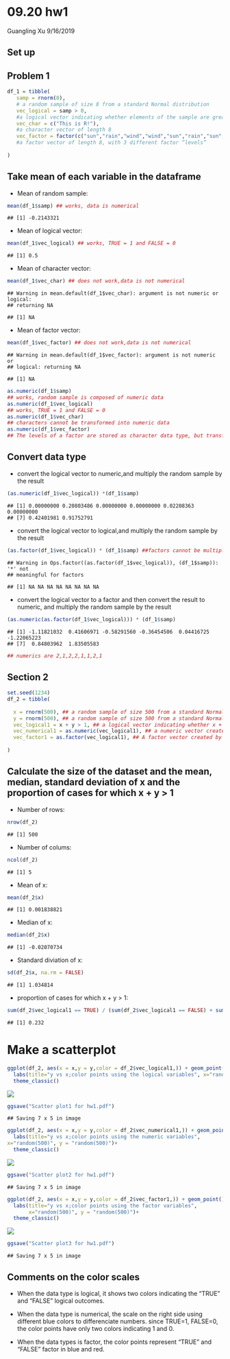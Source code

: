 09.20 hw1
================
Guangling Xu
9/16/2019

## Set up

## Problem 1

``` r
df_1 = tibble(
   samp = rnorm(8),  
   # a random sample of size 8 from a standard Normal distribution  
   vec_logical = samp > 0, 
   #a logical vector indicating whether elements of the sample are greater than 0
   vec_char = c("This is R!"), 
   #a character vector of length 8
   vec_factor = factor(c("sun","rain","wind","wind","sun","rain","sun","rain")), 
   #a factor vector of length 8, with 3 different factor “levels”
  
)
```

## Take mean of each variable in the dataframe

  - Mean of random sample:

<!-- end list -->

``` r
mean(df_1$samp) ## works, data is numerical
```

    ## [1] -0.2143321

  - Mean of logical vector:

<!-- end list -->

``` r
mean(df_1$vec_logical) ## works, TRUE = 1 and FALSE = 0
```

    ## [1] 0.5

  - Mean of character
    vector:

<!-- end list -->

``` r
mean(df_1$vec_char) ## does not work,data is not numerical
```

    ## Warning in mean.default(df_1$vec_char): argument is not numeric or logical:
    ## returning NA

    ## [1] NA

  - Mean of factor
    vector:

<!-- end list -->

``` r
mean(df_1$vec_factor) ## does not work,data is not numerical
```

    ## Warning in mean.default(df_1$vec_factor): argument is not numeric or
    ## logical: returning NA

    ## [1] NA

``` r
as.numeric(df_1$samp) 
## works, random sample is composed of numeric data
as.numeric(df_1$vec_logical) 
## works, TRUE = 1 and FALSE = 0
as.numeric(df_1$vec_char) 
## characters cannot be transformed into numeric data
as.numeric(df_1$vec_factor) 
## The levels of a factor are stored as character data type, but transforming factor into numeric data is meaningless
```

## Convert data type

  - convert the logical vector to numeric,and multiply the random sample
    by the
    result

<!-- end list -->

``` r
(as.numeric(df_1$vec_logical)) *(df_1$samp) 
```

    ## [1] 0.00000000 0.20803486 0.00000000 0.00000000 0.02208363 0.00000000
    ## [7] 0.42401981 0.91752791

  - convert the logical vector to logical,and multiply the random sample
    by the
result

<!-- end list -->

``` r
(as.factor(df_1$vec_logical)) * (df_1$samp) ##factors cannot be multiplied
```

    ## Warning in Ops.factor((as.factor(df_1$vec_logical)), (df_1$samp)): '*' not
    ## meaningful for factors

    ## [1] NA NA NA NA NA NA NA NA

  - convert the logical vector to a factor and then convert the result
    to numeric, and multiply the random sample by the
    result

<!-- end list -->

``` r
(as.numeric(as.factor(df_1$vec_logical))) * (df_1$samp)
```

    ## [1] -1.11821032  0.41606971 -0.58291560 -0.36454506  0.04416725 -1.22065223
    ## [7]  0.84803962  1.83505583

``` r
## numerics are 2,1,2,2,1,1,2,1
```

## Section 2

``` r
set.seed(1234)
df_2 = tibble(
  
  x = rnorm(500), ## a random sample of size 500 from a standard Normal distribution
  y = rnorm(500), ## a random sample of size 500 from a standard Normal distribution
  vec_logical1 = x + y > 1, ## a logical vector indicating whether x + y > 1
  vec_numerical1 = as.numeric(vec_logical1), ## a numeric vector created by coercing the above logical vector
  vec_factor1 = as.factor(vec_logical1), ## A factor vector created by coercing the above logical vector
  
)
```

## Calculate the size of the dataset and the mean, median, standard deviation of x and the proportion of cases for which x + y \> 1

  - Number of rows:

<!-- end list -->

``` r
nrow(df_2)
```

    ## [1] 500

  - Number of colums:

<!-- end list -->

``` r
ncol(df_2)
```

    ## [1] 5

  - Mean of x:

<!-- end list -->

``` r
mean(df_2$x)
```

    ## [1] 0.001838821

  - Median of x:

<!-- end list -->

``` r
median(df_2$x)
```

    ## [1] -0.02070734

  - Standard diviation of x:

<!-- end list -->

``` r
sd(df_2$x, na.rm = FALSE)
```

    ## [1] 1.034814

  - proportion of cases for which x + y \>
1:

<!-- end list -->

``` r
sum(df_2$vec_logical1 == TRUE) / (sum(df_2$vec_logical1 == FALSE) + sum(df_2$vec_logical1 == TRUE))
```

    ## [1] 0.232

# Make a scatterplot

``` r
ggplot(df_2, aes(x = x,y = y,color = df_2$vec_logical1,)) + geom_point()+
  labs(title="y vs x;color points using the logical variables", x="random(500)", y = "random(500)")+
  theme_classic()  
```

![](09.20-hw1-from-gx2144_files/figure-gfm/unnamed-chunk-14-1.png)<!-- -->

``` r
ggsave("Scatter plot1 for hw1.pdf")
```

    ## Saving 7 x 5 in image

``` r
ggplot(df_2, aes(x = x,y = y,color = df_2$vec_numerical1,)) + geom_point()+
  labs(title="y vs x;color points using the numeric variables",
x="random(500)", y = "random(500)")+
  theme_classic()  
```

![](09.20-hw1-from-gx2144_files/figure-gfm/unnamed-chunk-14-2.png)<!-- -->

``` r
ggsave("Scatter plot2 for hw1.pdf")
```

    ## Saving 7 x 5 in image

``` r
ggplot(df_2, aes(x = x,y = y,color = df_2$vec_factor1,)) + geom_point()+
  labs(title="y vs x;color points using the factor variables",
       x="random(500)", y = "random(500)")+
  theme_classic() 
```

![](09.20-hw1-from-gx2144_files/figure-gfm/unnamed-chunk-14-3.png)<!-- -->

``` r
ggsave("Scatter plot3 for hw1.pdf")
```

    ## Saving 7 x 5 in image

## Comments on the color scales

  - When the data type is logical, it shows two colors indicating the
    “TRUE” and “FALSE” logical outcomes.

  - When the data type is numerical, the scale on the right side using
    different blue colors to differenciate numbers. since TRUE=1,
    FALSE=0, the color points have only two colors indicating 1 and 0.

  - When the data types is factor, the color points represent “TRUE” and
    “FALSE” factor in blue and red.
